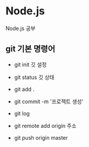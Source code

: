# Node.js
Node.js 공부


## git 기본 명령어

- git init	  	깃 설정

- git status		깃 상태 

- git add .     

- git commit -m '프로젝트 생성'

- git log

- git remote add origin 주소

- git push origin master 
